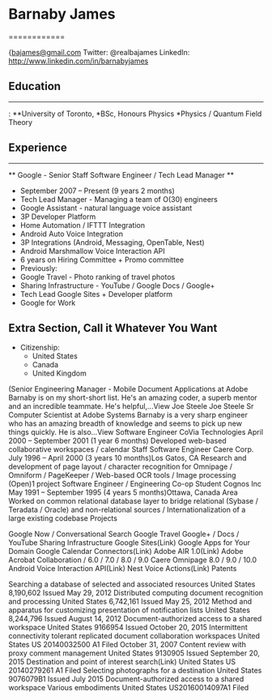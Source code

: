 # Barnaby James
============

{bajames@gmail.com
Twitter: @realbajames
LinkedIn: http://www.linkedin.com/in/barnabyjames

## Education
---------
:   **University of Toronto, 
    *BSc, Honours Physics
    *Physics / Quantum Field Theory

## Experience
----------
** Google - Senior Staff Software Engineer / Tech Lead Manager **
* September 2007 – Present (9 years 2 months)
* Tech Lead Manager - Managing a team of O(30) engineers 
* Google Assistant - natural language voice assistant
* 3P Developer Platform
* Home Automation / IFTTT Integration
* Android Auto Voice Integration
* 3P Integrations (Android, Messaging, OpenTable, Nest)
* Android Marshmallow Voice Interaction API
* 6 years on Hiring Committee + Promo committee
* Previously:
* Google Travel - Photo ranking of travel photos
* Sharing Infrastructure - YouTube / Google Docs / Google+
* Tech Lead Google Sites + Developer platform
* Google for Work

Extra Section, Call it Whatever You Want
----------------------------------------

* Citizenship:
    * United States
    * Canada
    * United Kingdom

(Senior Engineering Manager - Mobile Document Applications at Adobe
Barnaby is on my short-short list. He's an amazing coder, a superb mentor and an incredible teammate. He's helpful,...View
Joe Steele
Joe Steele
Sr Computer Scientist at Adobe Systems
Barnaby is a very sharp engineer who has an amazing breadth of knowledge and seems to pick up new things quickly. He is also...View
Software Engineer
CoVia Technologies
April 2000 – September 2001 (1 year 6 months)
Developed web-based collaborative workspaces / calendar
Staff Software Engineer
Caere Corp.
July 1996 – April 2000 (3 years 10 months)Los Gatos, CA
Research and development of page layout / character recognition for Omnipage / Omniform / PageKeeper / Web-based OCR tools / Image processing
(Open)1 project
Software Engineer / Engineering Co-op Student
Cognos Inc
May 1991 – September 1995 (4 years 5 months)Ottawa, Canada Area
Worked on common relational database layer to bridge relational (Sybase / Teradata / Oracle) and non-relational sources / Internationalization of a large existing codebase
Projects

Google Now / Conversational Search
Google Travel
Google+ / Docs / YouTube Sharing Infrastructure
Google Sites(Link)
Google Apps for Your Domain
Google Calendar Connectors(Link)
Adobe AIR 1.0(Link)
Adobe Acrobat Collaboration / 6.0 / 7.0 / 8.0 / 9.0
Caere Omnipage 8.0 / 9.0 / 10.0
Android Voice Interaction API(Link)
Nest Voice Actions(Link)
Patents

Searching a database of selected and associated resources
United States 8,190,602
Issued May 29, 2012
Distributed computing document recognition and processing
United States 6,742,161
Issued May 25, 2012
Method and apparatus for customizing presentation of notification lists
United States 8,244,796
Issued August 14, 2012
Document-authorized access to a shared workspace
United States 9166954
Issued October 20, 2015
Intermittent connectivity tolerant replicated document collaboration workspaces
United States US 20140032500 A1
Filed October 31, 2007
Content review with proxy comment management
United States 9130905
Issued September 20, 2015
Destination and point of interest search(Link)
United States US 20140279261 A1
Filed
Selecting photographs for a destination
United States 9076079B1
Issued July 2015
Document-authorized access to a shared workspace Various embodiments
United States US20160014097A1
Filed